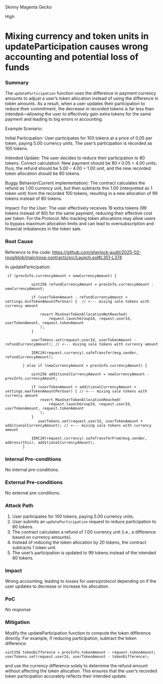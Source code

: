 Skinny Magenta Gecko

High

# Mixing currency and token units in updateParticipation causes wrong accounting and potential loss of funds

### Summary

The `updateParticipation` function uses the difference in payment currency amounts to adjust a user’s token allocation instead of using the difference in token amounts. As a result, when a user updates their participation to reduce their commitment, the decrease in recorded tokens is far less than intended—allowing the user to effectively gain extra tokens for the same payment and leading to big errors in accounting.

Example Scenario:

Initial Participation:
User participates for 100 tokens at a price of 0.05 per token, paying 5.00 currency units.
The user’s participation is recorded as 100 tokens.

Intended Update:
The user decides to reduce their participation to 80 tokens.
Correct calculation: New payment should be 80 × 0.05 = 4.00 units; thus, the refund should be 5.00 – 4.00 = 1.00 unit, and the new recorded token allocation should be 80 tokens.

Buggy Behavior(Current implementation):
The contract calculates the refund as 1.00 currency unit, but then subtracts this 1.00 (interpreted as 1 token unit) from the recorded 100 tokens, resulting in a new allocation of 99 tokens instead of 80 tokens.

Impact:
For the User: The user effectively receives 19 extra tokens (99 tokens instead of 80) for the same payment, reducing their effective cost per token.
For the Protocol: Mis-tracking token allocations may allow users to bypass maximum allocation limits and can lead to oversubscription and financial imbalances in the token sale.

### Root Cause
Reference to the code:
https://github.com/sherlock-audit/2025-02-rova/blob/main/rova-contracts/src/Launch.sol#L351-L374

In updateParticipation:
```solidity
 if (prevInfo.currencyAmount > newCurrencyAmount) {
        
            uint256 refundCurrencyAmount = prevInfo.currencyAmount - newCurrencyAmount;
        
            if (userTokenAmount - refundCurrencyAmount < settings.minTokenAmountPerUser) {  // <--- mixing sale tokens with currency amount
                
                revert MinUserTokenAllocationNotReached(
                    request.launchGroupId, request.userId, userTokenAmount, request.tokenAmount
                );
            }
     
            userTokens.set(request.userId, userTokenAmount - refundCurrencyAmount); // <--- mixing sale tokens with currency amount
        
            IERC20(request.currency).safeTransfer(msg.sender, refundCurrencyAmount);
        
        } else if (newCurrencyAmount > prevInfo.currencyAmount) {
      
            uint256 additionalCurrencyAmount = newCurrencyAmount - prevInfo.currencyAmount;
        
            if (userTokenAmount + additionalCurrencyAmount > settings.maxTokenAmountPerUser) { // <--- mixing sale tokens with currency amount
                revert MaxUserTokenAllocationReached(
                    request.launchGroupId, request.userId, userTokenAmount, request.tokenAmount
                );
            }
               userTokens.set(request.userId, userTokenAmount + additionalCurrencyAmount); // <--- mixing sale tokens with currency amount

            IERC20(request.currency).safeTransferFrom(msg.sender, address(this), additionalCurrencyAmount);
        }
```

### Internal Pre-conditions

No internal pre-conditions.

### External Pre-conditions

No external pre-conditions.

### Attack Path

1. User participates for 100 tokens, paying 5.00 currency units.
2. User submits an `updateParticipation` request to reduce participation to 80 tokens.
3. The contract calculates a refund of 1.00 currency unit (i.e., a difference based on currency amounts).
4. Instead of reducing the token allocation by 20 tokens, the contract subtracts 1 token unit.
5. The user’s participation is updated to 99 tokens instead of the intended 80 tokens.

### Impact

Wrong accounting, leading to losses for users/protocol depending on if the user updates to decrease or increase his allocation.

### PoC

_No response_

### Mitigation

Modify the updateParticipation function to compute the token difference directly. For example, if reducing participation, subtract the token difference:

```solidity
uint256 tokenDifference = prevInfo.tokenAmount - request.tokenAmount;
userTokens.set(request.userId, userTokenAmount - tokenDifference);
```
and use the currency difference solely to determine the refund amount without affecting the token allocation. This ensures that the user’s recorded token participation accurately reflects their intended update.